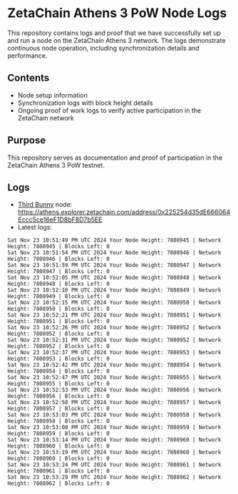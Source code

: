 # ZetaChain Athens 3 PoW Node Logs
This repository contains logs and proof that we have successfully set up and run a node on the ZetaChain Athens 3 network. The logs demonstrate continuous node operation, including synchronization details and performance.

## Contents
- Node setup information
- Synchronization logs with block height details
- Ongoing proof of work logs to verify active participation in the ZetaChain network

## Purpose
This repository serves as documentation and proof of participation in the ZetaChain Athens 3 PoW testnet.

## Logs

- [Third Bunny](https://thirdbunny.xyz/) node: https://athens.explorer.zetachain.com/address/0x225254d35dE666064Eccc5ce16eF1D8bF8D7b5EE
- Latest logs:
```
Sat Nov 23 10:51:49 PM UTC 2024 Your Node Height: 7808945 | Network Height: 7808945 | Blocks Left: 0
Sat Nov 23 10:51:54 PM UTC 2024 Your Node Height: 7808946 | Network Height: 7808946 | Blocks Left: 0
Sat Nov 23 10:51:59 PM UTC 2024 Your Node Height: 7808947 | Network Height: 7808947 | Blocks Left: 0
Sat Nov 23 10:52:05 PM UTC 2024 Your Node Height: 7808948 | Network Height: 7808948 | Blocks Left: 0
Sat Nov 23 10:52:10 PM UTC 2024 Your Node Height: 7808949 | Network Height: 7808949 | Blocks Left: 0
Sat Nov 23 10:52:15 PM UTC 2024 Your Node Height: 7808950 | Network Height: 7808950 | Blocks Left: 0
Sat Nov 23 10:52:21 PM UTC 2024 Your Node Height: 7808951 | Network Height: 7808951 | Blocks Left: 0
Sat Nov 23 10:52:26 PM UTC 2024 Your Node Height: 7808952 | Network Height: 7808952 | Blocks Left: 0
Sat Nov 23 10:52:31 PM UTC 2024 Your Node Height: 7808952 | Network Height: 7808952 | Blocks Left: 0
Sat Nov 23 10:52:37 PM UTC 2024 Your Node Height: 7808953 | Network Height: 7808953 | Blocks Left: 0
Sat Nov 23 10:52:42 PM UTC 2024 Your Node Height: 7808954 | Network Height: 7808954 | Blocks Left: 0
Sat Nov 23 10:52:47 PM UTC 2024 Your Node Height: 7808955 | Network Height: 7808955 | Blocks Left: 0
Sat Nov 23 10:52:53 PM UTC 2024 Your Node Height: 7808956 | Network Height: 7808956 | Blocks Left: 0
Sat Nov 23 10:52:58 PM UTC 2024 Your Node Height: 7808957 | Network Height: 7808957 | Blocks Left: 0
Sat Nov 23 10:53:03 PM UTC 2024 Your Node Height: 7808958 | Network Height: 7808958 | Blocks Left: 0
Sat Nov 23 10:53:08 PM UTC 2024 Your Node Height: 7808959 | Network Height: 7808959 | Blocks Left: 0
Sat Nov 23 10:53:14 PM UTC 2024 Your Node Height: 7808960 | Network Height: 7808960 | Blocks Left: 0
Sat Nov 23 10:53:19 PM UTC 2024 Your Node Height: 7808960 | Network Height: 7808960 | Blocks Left: 0
Sat Nov 23 10:53:24 PM UTC 2024 Your Node Height: 7808961 | Network Height: 7808961 | Blocks Left: 0
Sat Nov 23 10:53:29 PM UTC 2024 Your Node Height: 7808962 | Network Height: 7808962 | Blocks Left: 0
```
